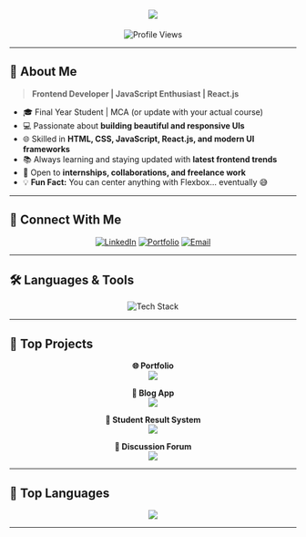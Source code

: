 <h1 align="center">
  <a href="https://git.io/typing-svg">
    <img src="https://readme-typing-svg.herokuapp.com/?lines=Hey+There!+👋;I'm+Chintu+Chavda!;Welcome+to+my+GitHub!&center=true&size=30&color=00C8FF">
  </a>
</h1>

<p align="center"> 
  <img src="https://komarev.com/ghpvc/?username=ChintuChavda&color=brightgreen" alt="Profile Views">
</p>

---

## 🚀 About Me

> **Frontend Developer | JavaScript Enthusiast | React.js**

- 🎓 Final Year Student | MCA (or update with your actual course)
- 💻 Passionate about **building beautiful and responsive UIs**
- 🌐 Skilled in **HTML, CSS, JavaScript, React.js, and modern UI frameworks**
- 📚 Always learning and staying updated with **latest frontend trends**
- 🤝 Open to **internships, collaborations, and freelance work**
- 💡 **Fun Fact:** You can center anything with Flexbox... eventually 😅

---

## 🔗 Connect With Me

<p align="center">
  <a href="https://www.linkedin.com/in/your-linkedin"><img src="https://img.shields.io/badge/LinkedIn-0077B5?style=for-the-badge&logo=linkedin&logoColor=white" alt="LinkedIn"></a>
  <a href="https://your-portfolio.vercel.app/"><img src="https://img.shields.io/badge/Portfolio-000000?style=for-the-badge&logo=vercel&logoColor=white" alt="Portfolio"></a>
  <a href="mailto:your-email@gmail.com"><img src="https://img.shields.io/badge/Gmail-D14836?style=for-the-badge&logo=gmail&logoColor=white" alt="Email"></a>
</p>

---

## 🛠️ Languages & Tools

<p align="center">
  <img src="https://skillicons.dev/icons?i=html,css,js,ts,react,mongodb,mysql,bootstrap,tailwind,git,github" alt="Tech Stack">
</p>

---

## 📌 Top Projects

<p align="center">
  <strong>🌐 Portfolio</strong><br>
  <a href="https://your-portfolio.vercel.app/"><img align="center" src="https://github-readme-stats.vercel.app/api/pin/?username=ChintuChavda&repo=your-portfolio-repo&theme=algolia&v=1"/></a>
</p>  

<p align="center">  
  <strong>📝 Blog App</strong><br>
  <a href="https://your-blog-app-link/"><img align="center" src="https://github-readme-stats.vercel.app/api/pin/?username=ChintuChavda&repo=your-blog-repo&theme=algolia&v=1"/></a>
</p>

<p align="center">  
  <strong>📘 Student Result System</strong><br>
  <a href="https://your-result-system-link/"><img align="center" src="https://github-readme-stats.vercel.app/api/pin/?username=ChintuChavda&repo=student-result-project&theme=algolia&v=1"/></a>
</p>

<p align="center">  
  <strong>💬 Discussion Forum</strong><br>
  <a href="https://your-forum-link/"><img align="center" src="https://github-readme-stats.vercel.app/api/pin/?username=ChintuChavda&repo=forum-project&theme=algolia&v=1"/></a>
</p>

---

## 🚀 Top Languages

<p align="center">
  <img src="https://github-readme-stats.vercel.app/api/top-langs/?username=ChintuChavda&layout=compact&theme=algolia&hide_border=true&langs_count=10"/>
</p>

---
